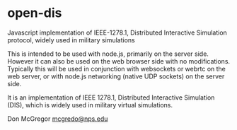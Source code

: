 open-dis
========

Javascript implementation of IEEE-1278.1, Distributed Interactive Simulation protocol, widely used in military simulations

This is intended to be used with node.js, primarily on the server side. However it can also be used on the web browser
side with no modifications. Typically this will be used in conjunction with websockets or webrtc on the web server, 
or with node.js networking (native UDP sockets) on the server side. 

It is an implementation of IEEE 1278.1, Distributed Interactive Simulation (DIS), which is widely used in military
virtual simulations.

Don McGregor
mcgredo@nps.edu
